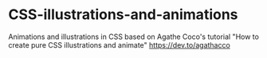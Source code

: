 # CSS-illustrations-and-animations

Animations and illustrations in CSS based on Agathe Coco's tutorial "How to create pure CSS illustrations and animate" https://dev.to/agathacco

